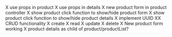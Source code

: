 X use props in product
X use props in details
X new product form in product controller
X show product click function to show/hide product form
X show product click function to show/hide product details
X implement UUID
XX CRUD functionality
X   create
X   read
X   update
X   delete
X New product form working
X product details as child of product/productList?
